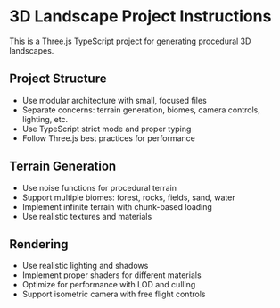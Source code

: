 <!-- Use this file to provide workspace-specific custom instructions to Copilot. For more details, visit https://code.visualstudio.com/docs/copilot/copilot-customization#_use-a-githubcopilotinstructionsmd-file -->

# 3D Landscape Project Instructions

This is a Three.js TypeScript project for generating procedural 3D landscapes.

## Project Structure

- Use modular architecture with small, focused files
- Separate concerns: terrain generation, biomes, camera controls, lighting, etc.
- Use TypeScript strict mode and proper typing
- Follow Three.js best practices for performance

## Terrain Generation

- Use noise functions for procedural terrain
- Support multiple biomes: forest, rocks, fields, sand, water
- Implement infinite terrain with chunk-based loading
- Use realistic textures and materials

## Rendering

- Use realistic lighting and shadows
- Implement proper shaders for different materials
- Optimize for performance with LOD and culling
- Support isometric camera with free flight controls
